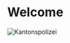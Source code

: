 # Welcome
![Kantonspolizei](https://d2f1iohpdfe94e.cloudfront.net/rails/active_storage/representations/eyJfcmFpbHMiOnsibWVzc2FnZSI6IkJBaHBBby9KIiwiZXhwIjpudWxsLCJwdXIiOiJibG9iX2lkIn19--ca58962b0e0bd5fd6362bbaa5b7a99162ff3f2a4/eyJfcmFpbHMiOnsibWVzc2FnZSI6IkJBaDdCam9VWTI5dFltbHVaVjl2Y0hScGIyNXpld2s2QzNKbGMybDZaVWtpRGpFd01EQjROVEF3UGdZNkJrVlVPZ3RsZUhSbGJuUkpJZzB4TURBd2VEVXdNQVk3QjFRNkQySmhZMnRuY205MWJtUkpJZ3BpYkdGamF3WTdCMVE2REdkeVlYWnBkSGxKSWd0alpXNTBaWElHT3dkVSIsImV4cCI6bnVsbCwicHVyIjoidmFyaWF0aW9uIn19--ba340148197755a5b1387718f47d9df13c04a7e0/34092.jpg)
